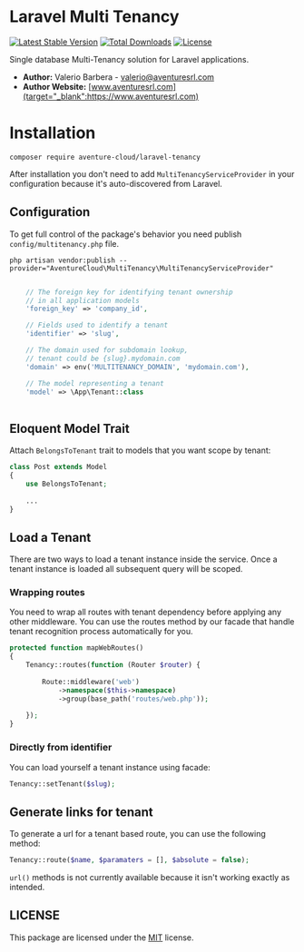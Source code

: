 # Laravel Multi Tenancy

[![Latest Stable Version](https://poser.pugx.org/aventure-cloud/laravel-tenancy/v/stable)](https://packagist.org/packages/aventure-cloud/laravel-tenancy)
[![Total Downloads](https://poser.pugx.org/aventure-cloud/laravel-tenancy/downloads)](https://packagist.org/packages/aventure-cloud/laravel-tenancy)
[![License](https://poser.pugx.org/aventure-cloud/laravel-tenancy/license)](https://packagist.org/packages/aventure-cloud/laravel-tenancy)


Single database Multi-Tenancy solution for Laravel applications.

- **Author:** Valerio Barbera - [valerio@aventuresrl.com](mailto:valerio@aventuresrl.com)
- **Author Website:** [www.aventuresrl.com](target="_blank":https://www.aventuresrl.com)


# Installation
`composer require aventure-cloud/laravel-tenancy`

After installation you don't need to add `MultiTenancyServiceProvider` 
in your configuration because it's auto-discovered from Laravel.


## Configuration
To get full control of the package's behavior you need publish `config/multitenancy.php` file.

`php artisan vendor:publish --provider="AventureCloud\MultiTenancy\MultiTenancyServiceProvider"`


```php

    // The foreign key for identifying tenant ownership
    // in all application models
    'foreign_key' => 'company_id',

    // Fields used to identify a tenant
    'identifier' => 'slug',

    // The domain used for subdomain lookup,
    // tenant could be {slug}.mydomain.com
    'domain' => env('MULTITENANCY_DOMAIN', 'mydomain.com'),

    // The model representing a tenant
    'model' => \App\Tenant::class
    
```


## Eloquent Model Trait
Attach `BelongsToTenant` trait to models that you want scope by tenant:

```php
class Post extends Model 
{
    use BelongsToTenant;
    
    ...
}
```


## Load a Tenant
There are two ways to load a tenant instance inside the service. Once a tenant instance is loaded 
all subsequent query will be scoped.


### Wrapping routes
You need to wrap all routes with tenant dependency before applying any other middleware.
You can use the routes method by our facade that handle tenant recognition process automatically for you. 
```php
protected function mapWebRoutes()
{
    Tenancy::routes(function (Router $router) {
    
        Route::middleware('web')
            ->namespace($this->namespace)
            ->group(base_path('routes/web.php'));
            
    });
}
```


### Directly from identifier
You can load yourself a tenant instance using facade:
```php
Tenancy::setTenant($slug);
```


## Generate links for tenant
To generate a url for a tenant based route, you can use the following method:
```php
Tenancy::route($name, $paramaters = [], $absolute = false);
```
`url()` methods is not currently available because it isn't working exactly as intended.


## LICENSE
This package are licensed under the [MIT](LICENSE) license.
